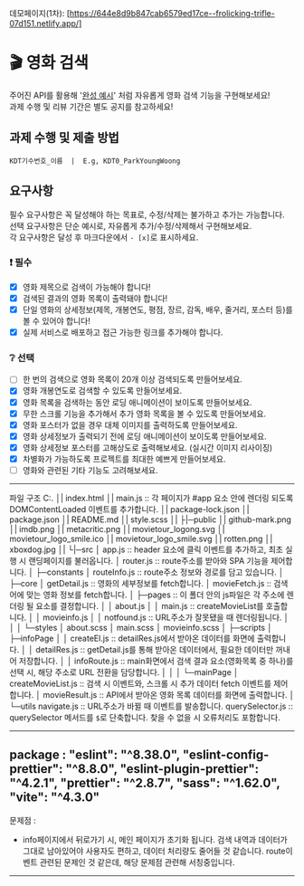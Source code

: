 데모페이지(1차): [https://644e8d9b847cab6579ed17ce--frolicking-trifle-07d151.netlify.app/]
# 🎬 영화 검색

주어진 API를 활용해 '[완성 예시](https://stupefied-hodgkin-d9d350.netlify.app/)' 처럼 자유롭게 영화 검색 기능을 구현해보세요!  
과제 수행 및 리뷰 기간은 별도 공지를 참고하세요!

## 과제 수행 및 제출 방법

```
KDT기수번호_이름  |  E.g, KDT0_ParkYoungWoong
```
## 요구사항

필수 요구사항은 꼭 달성해야 하는 목표로, 수정/삭제는 불가하고 추가는 가능합니다.    
선택 요구사항은 단순 예시로, 자유롭게 추가/수정/삭제해서 구현해보세요.  
각 요구사항은 달성 후 마크다운에서 `- [x]`로 표시하세요.  

### ❗ 필수

- [x] 영화 제목으로 검색이 가능해야 합니다!
- [x] 검색된 결과의 영화 목록이 출력돼야 합니다!
- [x] 단일 영화의 상세정보(제목, 개봉연도, 평점, 장르, 감독, 배우, 줄거리, 포스터 등)를 볼 수 있어야 합니다!
- [x] 실제 서비스로 배포하고 접근 가능한 링크를 추가해야 합니다.

### ❔ 선택

- [ ] 한 번의 검색으로 영화 목록이 20개 이상 검색되도록 만들어보세요.
- [x] 영화 개봉연도로 검색할 수 있도록 만들어보세요.
- [x] 영화 목록을 검색하는 동안 로딩 애니메이션이 보이도록 만들어보세요.
- [x] 무한 스크롤 기능을 추가해서 추가 영화 목록을 볼 수 있도록 만들어보세요.
- [x] 영화 포스터가 없을 경우 대체 이미지를 출력하도록 만들어보세요.
- [x] 영화 상세정보가 출력되기 전에 로딩 애니메이션이 보이도록 만들어보세요.
- [x] 영화 상세정보 포스터를 고해상도로 출력해보세요. (실시간 이미지 리사이징)
- [x] 차별화가 가능하도록 프로젝트를 최대한 예쁘게 만들어보세요.
- [ ] 영화와 관련된 기타 기능도 고려해보세요.
---
파일 구조
C:.
│|  index.html
│|  main.js :: 각 페이지가 #app 요소 안에 렌더링 되도록 DOMContentLoaded 이벤트를 추가합니다.
│|  package-lock.json
│|  package.json
│|  README.md
│|  style.scss
│|
├|─public
│|      github-mark.png
│|      imdb.png
│|      metacritic.png
│|      movietour_logong.svg
│|      movietour_logo_smile.ico
│|      movietour_logo_smile.svg
│|      rotten.png
│|      xboxdog.jpg
│|
└|─src
    │  app.js :: header 요소에 클릭 이벤트를 추가하고, 최초 실행 시 랜딩페이지를 불러옵니다.
    │  router.js :: route주소를 받아와 SPA 기능을 제어합니다.
    │
    ├─constants
    │      routeInfo.js :: route주소 정보와 경로를 담고 있습니다.
    │
    ├─core
    │      getDetail.js :: 영화의 세부정보를 fetch합니다.
    │      movieFetch.js :: 검색어에 맞는 영화 정보를 fetch합니다.
    │
    ├─pages :: 이 폴더 안의 js파일은 각 주소에 렌더링 될 요소를 결정합니다.
    │  │  about.js
    │  │  main.js :: createMovieList를 호출합니다.
    │  │  movieinfo.js
    │  │  notfound.js :: URL주소가 잘못됐을 때 렌더링됩니다.
    │  │
    │  └─styles
    │          about.scss
    │          main.scss
    │          movieinfo.scss
    │
    ├─scripts
    │  ├─infoPage
    │  │      createEl.js :: detailRes.js에서 받아온 데이터를 화면에 출력합니다.
    │  │      detailRes.js :: getDetail.js를 통해 받아온 데이터에서, 필요한 데이터만 꺼내어 저장합니다.
    │  │      infoRoute.js :: main화면에서 검색 결과 요소(영화목록 중 하나)를 선택 시, 해당 주소로 URL 전환을 담당합니다.
    │  │
    │  └─mainPage
    │          createMovieList.js :: 검색 시 이벤트와, 스크롤 시 추가 데이터 fetch 이벤트를 제어합니다.
    │          movieResult.js     :: API에서 받아온 영화 목록 데이터를 화면에 출력합니다.
    │
    └─utils
            navigate.js      :: URL주소가 바뀔 때 이벤트를 발송합니다.
            querySelector.js :: querySelector 메서드를 `$`로 단축합니다. 찾을 수 없을 시 오류처리도 포함합니다.

---
package :
    "eslint": "^8.38.0",
    "eslint-config-prettier": "^8.8.0",
    "eslint-plugin-prettier": "^4.2.1",
    "prettier": "^2.8.7",
    "sass": "^1.62.0",
    "vite": "^4.3.0"
---
문제점 :
+ info페이지에서 뒤로가기 시, 메인 페이지가 초기화 됩니다. 검색 내역과 데이터가 그대로 남아있어야 사용자도 편하고, 데이터 처리량도 줄어들 것 같습니다. route이벤트 관련된 문제인 것 같은데, 해당 문제점 관련해 서칭중입니다.

---
